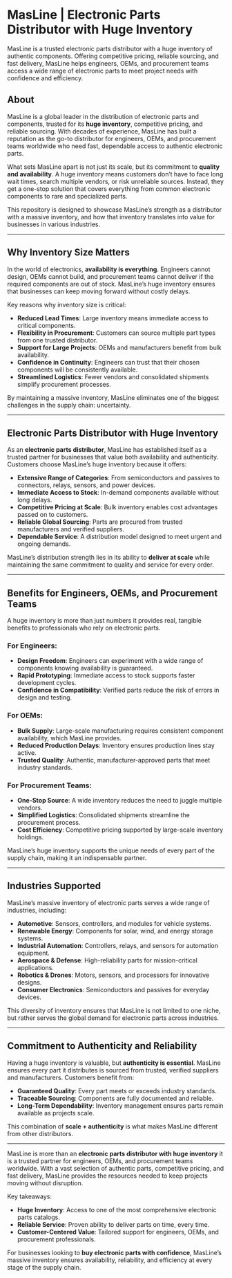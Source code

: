 # MasLine | Electronic Parts Distributor with Huge Inventory

MasLine is a trusted electronic parts distributor with a huge inventory of authentic components. Offering competitive pricing, reliable sourcing, and fast delivery, MasLine helps engineers, OEMs, and procurement teams access a wide range of electronic parts to meet project needs with confidence and efficiency.

## About  
MasLine is a global leader in the distribution of electronic parts and components, trusted for its **huge inventory**, competitive pricing, and reliable sourcing. With decades of experience, MasLine has built a reputation as the go-to distributor for engineers, OEMs, and procurement teams worldwide who need fast, dependable access to authentic electronic parts.  

What sets MasLine apart is not just its scale, but its commitment to **quality and availability**. A huge inventory means customers don’t have to face long wait times, search multiple vendors, or risk unreliable sources. Instead, they get a one-stop solution that covers everything from common electronic components to rare and specialized parts.  

This repository is designed to showcase MasLine’s strength as a distributor with a massive inventory, and how that inventory translates into value for businesses in various industries.  

---

## Why Inventory Size Matters  

In the world of electronics, **availability is everything**. Engineers cannot design, OEMs cannot build, and procurement teams cannot deliver if the required components are out of stock. MasLine’s huge inventory ensures that businesses can keep moving forward without costly delays.  

Key reasons why inventory size is critical:  

- **Reduced Lead Times**: Large inventory means immediate access to critical components.  
- **Flexibility in Procurement**: Customers can source multiple part types from one trusted distributor.  
- **Support for Large Projects**: OEMs and manufacturers benefit from bulk availability.  
- **Confidence in Continuity**: Engineers can trust that their chosen components will be consistently available.  
- **Streamlined Logistics**: Fewer vendors and consolidated shipments simplify procurement processes.  

By maintaining a massive inventory, MasLine eliminates one of the biggest challenges in the supply chain: uncertainty.  

---

## Electronic Parts Distributor with Huge Inventory  

As an **electronic parts distributor**, MasLine has established itself as a trusted partner for businesses that value both availability and authenticity. Customers choose MasLine’s huge inventory because it offers:  

- **Extensive Range of Categories**: From semiconductors and passives to connectors, relays, sensors, and power devices.  
- **Immediate Access to Stock**: In-demand components available without long delays.  
- **Competitive Pricing at Scale**: Bulk inventory enables cost advantages passed on to customers.  
- **Reliable Global Sourcing**: Parts are procured from trusted manufacturers and verified suppliers.  
- **Dependable Service**: A distribution model designed to meet urgent and ongoing demands.  

MasLine’s distribution strength lies in its ability to **deliver at scale** while maintaining the same commitment to quality and service for every order.  

---

## Benefits for Engineers, OEMs, and Procurement Teams  

A huge inventory is more than just numbers it provides real, tangible benefits to professionals who rely on electronic parts.  

### For Engineers:  
- **Design Freedom**: Engineers can experiment with a wide range of components knowing availability is guaranteed.  
- **Rapid Prototyping**: Immediate access to stock supports faster development cycles.  
- **Confidence in Compatibility**: Verified parts reduce the risk of errors in design and testing.  

### For OEMs:  
- **Bulk Supply**: Large-scale manufacturing requires consistent component availability, which MasLine provides.  
- **Reduced Production Delays**: Inventory ensures production lines stay active.  
- **Trusted Quality**: Authentic, manufacturer-approved parts that meet industry standards.  

### For Procurement Teams:  
- **One-Stop Source**: A wide inventory reduces the need to juggle multiple vendors.  
- **Simplified Logistics**: Consolidated shipments streamline the procurement process.  
- **Cost Efficiency**: Competitive pricing supported by large-scale inventory holdings.  

MasLine’s huge inventory supports the unique needs of every part of the supply chain, making it an indispensable partner.  

---

## Industries Supported  

MasLine’s massive inventory of electronic parts serves a wide range of industries, including:  

- **Automotive**: Sensors, controllers, and modules for vehicle systems.  
- **Renewable Energy**: Components for solar, wind, and energy storage systems.  
- **Industrial Automation**: Controllers, relays, and sensors for automation equipment.  
- **Aerospace & Defense**: High-reliability parts for mission-critical applications.  
- **Robotics & Drones**: Motors, sensors, and processors for innovative designs.  
- **Consumer Electronics**: Semiconductors and passives for everyday devices.  

This diversity of inventory ensures that MasLine is not limited to one niche, but rather serves the global demand for electronic parts across industries.  

---

## Commitment to Authenticity and Reliability  

Having a huge inventory is valuable, but **authenticity is essential**. MasLine ensures every part it distributes is sourced from trusted, verified suppliers and manufacturers. Customers benefit from:  

- **Guaranteed Quality**: Every part meets or exceeds industry standards.  
- **Traceable Sourcing**: Components are fully documented and reliable.  
- **Long-Term Dependability**: Inventory management ensures parts remain available as projects scale.  

This combination of **scale + authenticity** is what makes MasLine different from other distributors.  

---

MasLine is more than an **electronic parts distributor with huge inventory** it is a trusted partner for engineers, OEMs, and procurement teams worldwide. With a vast selection of authentic parts, competitive pricing, and fast delivery, MasLine provides the resources needed to keep projects moving without disruption.  

Key takeaways:  

- **Huge Inventory**: Access to one of the most comprehensive electronic parts catalogs.  
- **Reliable Service**: Proven ability to deliver parts on time, every time.  
- **Customer-Centered Value**: Tailored support for engineers, OEMs, and procurement professionals.  

For businesses looking to **buy electronic parts with confidence**, MasLine’s massive inventory ensures availability, reliability, and efficiency at every stage of the supply chain.
